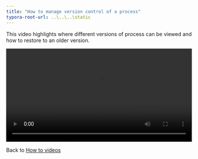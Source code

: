 ```yaml
---
title: "How to manage version control of a process"
typora-root-url: ..\..\..\static
---
```


This video highlights where different versions of process can be viewed and how to restore to an older version.

<video width="100%" style="width:100%" controls>
  <source src="/videos/versioncontrol.mp4">
    Your browser does not support the video tag.
    </source>
</video>



Back to [How to videos](../)